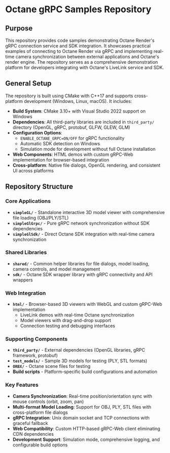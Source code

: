 # Octane gRPC Samples Repository

## Purpose
This repository provides code samples demonstrating Octane Render's gRPC connection service and SDK integration. It showcases practical examples of connecting to Octane Render via gRPC and implementing real-time camera synchronization between external applications and Octane's render engine. The repository serves as a comprehensive demonstration platform for developers integrating with Octane's LiveLink service and SDK.

## General Setup
The repository is built using CMake with C++17 and supports cross-platform development (Windows, Linux, macOS). It includes:

- **Build System**: CMake 3.10+ with Visual Studio 2022 support on Windows
- **Dependencies**: All third-party libraries are included in `third_party/` directory (OpenGL, gRPC, protobuf, GLFW, GLEW, GLM)
- **Configuration Options**: 
  - `ENABLE_OCTANE_GRPC=ON/OFF` for gRPC functionality
  - Automatic SDK detection on Windows
  - Simulation mode for development without full Octane installation
- **Web Components**: HTML demos with custom gRPC-Web implementation for browser-based integration
- **Cross-platform**: Native file dialogs, OpenGL rendering, and consistent UI across platforms

## Repository Structure

### Core Applications
- **`simpleGL/`** - Standalone interactive 3D model viewer with comprehensive file loading (OBJ/PLY/STL)
- **`simpleGlGrpc/`** - Pure gRPC network synchronization without SDK dependencies
- **`simpleGlSdk/`** - Direct Octane SDK integration with real-time camera synchronization

### Shared Libraries
- **`shared/`** - Common helper libraries for file dialogs, model loading, camera controls, and model management
- **`sdk/`** - Octane SDK wrapper library with gRPC connectivity and API wrappers

### Web Integration
- **`html/`** - Browser-based 3D viewers with WebGL and custom gRPC-Web implementation
  - LiveLink demos with real-time Octane synchronization
  - Model viewers with drag-and-drop support
  - Connection testing and debugging interfaces

### Supporting Components
- **`third_party/`** - External dependencies (OpenGL libraries, gRPC framework, protobuf)
- **`test_models/`** - Sample 3D models for testing (PLY, STL formats)
- **`ORBX/`** - Octane scene files for testing
- **Build scripts** - Platform-specific build configurations and automation

### Key Features
- **Camera Synchronization**: Real-time position/orientation sync with mouse controls (orbit, zoom, pan)
- **Multi-format Model Loading**: Support for OBJ, PLY, STL files with cross-platform file dialogs
- **gRPC Integration**: Unix domain socket and TCP connections with graceful fallback
- **Web Compatibility**: Custom HTTP-based gRPC-Web client eliminating CDN dependencies
- **Development Support**: Simulation mode, comprehensive logging, and configurable build options